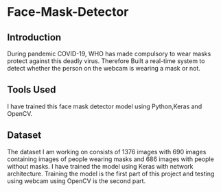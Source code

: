 # Face-Mask-Detector

## Introduction
During pandemic COVID-19, WHO has made compulsory to wear masks protect against this deadly virus.
Therefore Built a real-time system to detect whether the person on the webcam is wearing a mask or not.

## Tools Used
I have trained this face mask detector model using Python,Keras and OpenCV.

## Dataset
The dataset I am  working on consists of 1376 images with 690 images containing images of people wearing masks and 686 images with people without masks.
I have trained the model using Keras with network architecture. Training the model is the first part of this project and testing using webcam using OpenCV is the second part.
